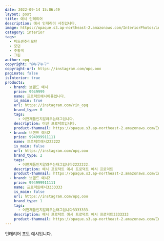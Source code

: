 ```yaml
---
date: 2022-09-14 15:06:49
layout: post
title: 예시 인테리어
description: 예시 인테리어 사진입니다.
image: https://opaque.s3.ap-northeast-2.amazonaws.com/InteriorPhotos/instagram-______theo/1.png
category: interior
tags:
  - 미드센추리모던
  - 모던
  - 주황색
  - 그린
author: opq
copyright: "@누구누구"
copyright-url: https://instagram.com/opq.ooo
paginate: false
isInterior: true
products:
  - brand: 브랜드 예시
    price: 9949999
    name: 프로덕트예시이름입니다.
    is_main: true
    url: https://instagram.com/rin_opq
    brand_type: 0
    tags:
      - 어떤제품인지알려주는태그입니다.
    description: 어떤 프로덕트입니다.
    product-thumnail: https://opaque.s3.ap-northeast-2.amazonaws.com/InteriorPhotos/instagram-______theo/5.png
  - brand: 브랜드 예시2
    price: 994999911111
    name: 프로덕트예시222222
    is_main: false
    url: https://instagram.com/opq.ooo
    brand_type: 2
    tags:
      - 어떤제품인지알려주는태그입니다2222222.
    description: 예시 프로덕트 예시 프로덕트 예시 프로덕트
    product-thumnail: https://opaque.s3.ap-northeast-2.amazonaws.com/InteriorPhotos/instagram-______theo/5.png
  - brand: 브랜드 예시2
    price: 994999911111
    name: 프로덕트예시3333333
    is_main: false
    url: https://instagram.com/opq.ooo
    brand_type: 1
    tags:
      - 어떤제품인지알려주는태그입니다3333333.
    description: 예시 프로덕트 예시 프로덕트 예시 프로덕트3333333
    product-thumnail: https://opaque.s3.ap-northeast-2.amazonaws.com/InteriorPhotos/instagram-______theo/5.png
---
```

인테리어 포토 예시입니다. 
